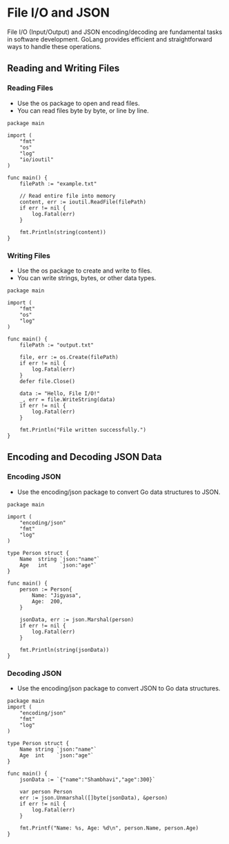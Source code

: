 # File I/O and JSON
File I/O (Input/Output) and JSON encoding/decoding are fundamental tasks in software development. GoLang provides efficient and straightforward ways to handle these operations.

## Reading and Writing Files
### Reading Files
- Use the os package to open and read files.
- You can read files byte by byte, or line by line.
```
package main

import (
	"fmt"
	"os"
	"log"
	"io/ioutil"
)

func main() {
	filePath := "example.txt"

	// Read entire file into memory
	content, err := ioutil.ReadFile(filePath)
	if err != nil {
		log.Fatal(err)
	}

	fmt.Println(string(content))
}
```
### Writing Files
- Use the os package to create and write to files.
- You can write strings, bytes, or other data types.
```
package main

import (
	"fmt"
	"os"
	"log"
)

func main() {
	filePath := "output.txt"

	file, err := os.Create(filePath)
	if err != nil {
		log.Fatal(err)
	}
	defer file.Close()

	data := "Hello, File I/O!"
	_, err = file.WriteString(data)
	if err != nil {
		log.Fatal(err)
	}

	fmt.Println("File written successfully.")
}
```
## Encoding and Decoding JSON Data
### Encoding JSON
- Use the encoding/json package to convert Go data structures to JSON.
```
package main

import (
	"encoding/json"
	"fmt"
	"log"
)

type Person struct {
	Name  string `json:"name"`
	Age   int    `json:"age"`
}

func main() {
	person := Person{
		Name: "Jigyasa",
		Age:  200,
	}

	jsonData, err := json.Marshal(person)
	if err != nil {
		log.Fatal(err)
	}

	fmt.Println(string(jsonData))
}
```
### Decoding JSON
- Use the encoding/json package to convert JSON to Go data structures.
```
package main
import (
	"encoding/json"
	"fmt"
	"log"
)

type Person struct {
	Name string `json:"name"`
	Age  int    `json:"age"`
}

func main() {
	jsonData := `{"name":"Shambhavi","age":300}`

	var person Person
	err := json.Unmarshal([]byte(jsonData), &person)
	if err != nil {
		log.Fatal(err)
	}

	fmt.Printf("Name: %s, Age: %d\n", person.Name, person.Age)
}
```
